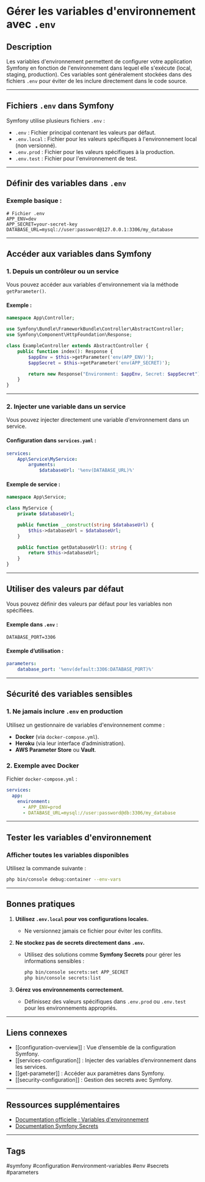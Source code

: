 # Gérer les variables d'environnement avec `.env`

## Description
Les variables d'environnement permettent de configurer votre application Symfony en fonction de l'environnement dans lequel elle s'exécute (local, staging, production). Ces variables sont généralement stockées dans des fichiers `.env` pour éviter de les inclure directement dans le code source.

---

## Fichiers `.env` dans Symfony
Symfony utilise plusieurs fichiers `.env` :
- `.env` : Fichier principal contenant les valeurs par défaut.
- `.env.local` : Fichier pour les valeurs spécifiques à l'environnement local (non versionné).
- `.env.prod` : Fichier pour les valeurs spécifiques à la production.
- `.env.test` : Fichier pour l'environnement de test.

---

## Définir des variables dans `.env`

### Exemple basique :
```dotenv
# Fichier .env
APP_ENV=dev
APP_SECRET=your-secret-key
DATABASE_URL=mysql://user:password@127.0.0.1:3306/my_database
````

---

## Accéder aux variables dans Symfony

### **1. Depuis un contrôleur ou un service**

Vous pouvez accéder aux variables d'environnement via la méthode `getParameter()`.

#### Exemple :

```php
namespace App\Controller;

use Symfony\Bundle\FrameworkBundle\Controller\AbstractController;
use Symfony\Component\HttpFoundation\Response;

class ExampleController extends AbstractController {
    public function index(): Response {
        $appEnv = $this->getParameter('env(APP_ENV)');
        $appSecret = $this->getParameter('env(APP_SECRET)');

        return new Response("Environment: $appEnv, Secret: $appSecret");
    }
}
```

---

### **2. Injecter une variable dans un service**

Vous pouvez injecter directement une variable d'environnement dans un service.

#### Configuration dans `services.yaml` :

```yaml
services:
    App\Service\MyService:
        arguments:
            $databaseUrl: '%env(DATABASE_URL)%'
```

#### Exemple de service :

```php
namespace App\Service;

class MyService {
    private $databaseUrl;

    public function __construct(string $databaseUrl) {
        $this->databaseUrl = $databaseUrl;
    }

    public function getDatabaseUrl(): string {
        return $this->databaseUrl;
    }
}
```

---

## Utiliser des valeurs par défaut

Vous pouvez définir des valeurs par défaut pour les variables non spécifiées.

#### Exemple dans `.env` :

```dotenv
DATABASE_PORT=3306
```

#### Exemple d’utilisation :

```yaml
parameters:
    database_port: '%env(default:3306:DATABASE_PORT)%'
```

---

## Sécurité des variables sensibles

### **1. Ne jamais inclure `.env` en production**

Utilisez un gestionnaire de variables d'environnement comme :

- **Docker** (via `docker-compose.yml`).
- **Heroku** (via leur interface d’administration).
- **AWS Parameter Store** ou **Vault**.

### **2. Exemple avec Docker**

Fichier `docker-compose.yml` :

```yaml
services:
  app:
    environment:
      - APP_ENV=prod
      - DATABASE_URL=mysql://user:password@db:3306/my_database
```

---

## Tester les variables d'environnement

### Afficher toutes les variables disponibles

Utilisez la commande suivante :

```bash
php bin/console debug:container --env-vars
```

---

## Bonnes pratiques

1. **Utilisez `.env.local` pour vos configurations locales.**
    
    - Ne versionnez jamais ce fichier pour éviter les conflits.
2. **Ne stockez pas de secrets directement dans `.env`.**
    
    - Utilisez des solutions comme **Symfony Secrets** pour gérer les informations sensibles :
        
        ```bash
        php bin/console secrets:set APP_SECRET
        php bin/console secrets:list
        ```
        
3. **Gérez vos environnements correctement.**
    
    - Définissez des valeurs spécifiques dans `.env.prod` ou `.env.test` pour les environnements appropriés.

---

## Liens connexes

- [[configuration-overview]] : Vue d’ensemble de la configuration Symfony.
- [[services-configuration]] : Injecter des variables d’environnement dans les services.
- [[get-parameter]] : Accéder aux paramètres dans Symfony.
- [[security-configuration]] : Gestion des secrets avec Symfony.

---

## Ressources supplémentaires

- [Documentation officielle : Variables d'environnement](https://symfony.com/doc/current/configuration.html#overriding-environment-values)
- [Documentation Symfony Secrets](https://symfony.com/doc/current/configuration/secrets.html)

---

## Tags

#symfony #configuration #environment-variables #env #secrets #parameters
